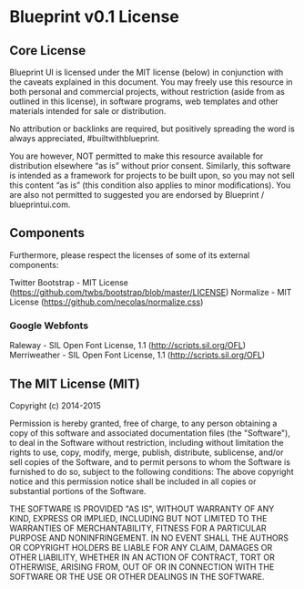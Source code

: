 # Blueprint v0.1 License

## Core License

Blueprint UI is licensed under the MIT license (below) in conjunction with the caveats explained in this document. You may freely use this resource in both personal and commercial projects, without restriction (aside from as outlined in this license), in software programs, web templates and other materials intended for sale or distribution. 

No attribution or backlinks are required, but positively spreading the word is always appreciated, #builtwithblueprint.

You are however, NOT permitted to make this resource available for distribution elsewhere “as is” without prior consent. Similarly, this software is intended as a framework for projects to be built upon, so you may not sell this content “as is” (this condition also applies to minor modifications). You are also not permitted to suggested you are endorsed by Blueprint / blueprintui.com.


## Components

Furthermore, please respect the licenses of some of its external components:

Twitter Bootstrap - MIT License (https://github.com/twbs/bootstrap/blob/master/LICENSE)
Normalize - MIT License (https://github.com/necolas/normalize.css)

### Google Webfonts
Raleway - SIL Open Font License, 1.1 (http://scripts.sil.org/OFL)
Merriweather - SIL Open Font License, 1.1 (http://scripts.sil.org/OFL)


## The MIT License (MIT)

Copyright (c) 2014-2015

Permission is hereby granted, free of charge, to any person obtaining a copy
of this software and associated documentation files (the "Software"), to deal
in the Software without restriction, including without limitation the rights
to use, copy, modify, merge, publish, distribute, sublicense, and/or sell
copies of the Software, and to permit persons to whom the Software is
furnished to do so, subject to the following conditions:
The above copyright notice and this permission notice shall be included in
all copies or substantial portions of the Software.

THE SOFTWARE IS PROVIDED "AS IS", WITHOUT WARRANTY OF ANY KIND, EXPRESS OR
IMPLIED, INCLUDING BUT NOT LIMITED TO THE WARRANTIES OF MERCHANTABILITY,
FITNESS FOR A PARTICULAR PURPOSE AND NONINFRINGEMENT. IN NO EVENT SHALL THE
AUTHORS OR COPYRIGHT HOLDERS BE LIABLE FOR ANY CLAIM, DAMAGES OR OTHER
LIABILITY, WHETHER IN AN ACTION OF CONTRACT, TORT OR OTHERWISE, ARISING FROM,
OUT OF OR IN CONNECTION WITH THE SOFTWARE OR THE USE OR OTHER DEALINGS IN
THE SOFTWARE.